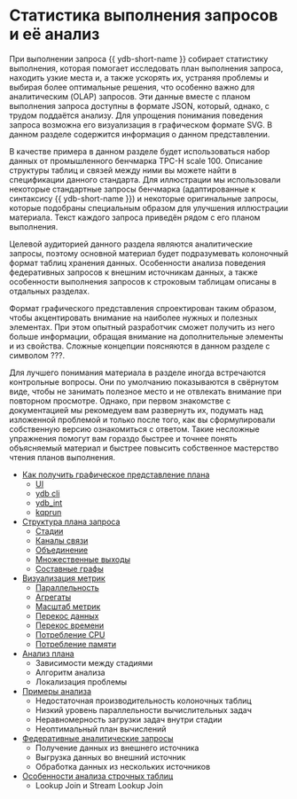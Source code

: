 # Статистика выполнения запросов и её анализ

При выполнении запроса {{ ydb-short-name }} собирает статистику выполнения, которая помогает исследовать план выполнения запроса, находить узкие места и, а также ускорять их, устраняя проблемы и выбирая более оптимальные решения, что особенно важно для аналитическим (OLAP) запросов. Эти данные вместе с планом выполнения запроса доступны в формате JSON, который, однако, с трудом поддаётся анализу. Для упрощения понимания поведения запроса возможна его визуализация в графическом формате SVG. В данном разделе содержится информация о данном представлении.

В качестве примера в данном разделе будет использоваться набор данных от промышленного бенчмарка TPC-H scale 100. Описание структуры таблиц и связей между ними вы можете найти в спецификации данного стандарта. Для иллюстрации мы использовали некоторые стандартные запросы бенчмарка (адаптированные к синтаксису {{ ydb-short-name }}) и некоторые оригинальные запросы, которые подобраны специальным образом для улучшения иллюстрации материала. Текст каждого запроса приведён рядом с его планом выполнения.

Целевой аудиторией данного раздела являются аналитические запросы, поэтому основной материал будет подразумевать колоночный формат таблиц хранения данных. Особенности анализа поведения федеративных запросов к внешним источникам данных, а также особенности выполнения запросов к строковым таблицам описаны в отдальных разделах.

Формат графического представления спроектирован таким образом, чтобы акцентировать внимание на наиболее нужных и полезных элементах. При этом опытный разработчик сможет получить из него больше информации, обращая внимание на дополнительные элементы и из свойства. Сложные концепции поясняются в данном разделе с символом ???.

Для лучшего понимания материала в разделе иногда встречаются контрольные вопросы. Они по умолчанию показываются в свёрнутом виде, чтобы не занимать полезное место и не отвлекать внимание при повторном просмотре. Однако, при первом знакомстве с документацией мы рекомедуем вам развернуть их, подумать над изложенной проблемой и только после того, как вы сформулировали собственную версию ознакомиться с ответом. Такие несложные упражнения помогут вам гораздо быстрее и точнее понять объясняемый материал и быстрее повысить собственное мастерство чтения планов выполнения.

- [Как получить графическое представление плана](how-to-get.md)
    - [UI](how-to-get.md#ui)
    - [ydb cli](how-to-get.md#cli)
    - [ydb_int](how-to-get.md#ydb_int)
    - [kqprun](how-to-get.md#kqprun)
- [Структура плана запроса](structure.md)
    - [Стадии](structure.md#stages)
    - [Каналы связи](structure.md#connections)
    - [Объединение](structure.md#join)
    - [Множественные выходы](structure.md#multiout)
    - [Составные графы](structure.md#complex)
- [Визуализация метрик](metrics.md)
    - [Параллельность](metrics.md#parallelism)
    - [Агрегаты](metrics.md#aggregates)
    - [Масштаб метрик](metrics.md#scale)
    - [Перекос данных](metrics.md#dataskew)
    - [Перекос времени](metrics.md#timeskew)
    - [Потребление CPU](metrics.md#cpu)
    - [Потребление памяти](metrics.md#memory)
- [Анализ плана](analysis.md)
    - Зависимости между стадиями
    - Алгоритм анализа
    - Локализация проблемы
- [Примеры анализа](examples.md)
    - Недостаточная производительность колоночных таблиц
    - Низкий уровень параллельности вычислительных задач
    - Неравномерность загрузки задач внутри стадии
    - Неоптимальный план вычислений
- [Федеративные аналитические запросы](federative.md)
    - Получение данных из внешнего источника
    - Выгрузка данных во внешний источник
    - Обработка данных из нескольких источников
- [Особенности анализа строчных таблиц](datashards.md)
    - Lookup Join и Stream Lookup Join